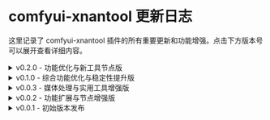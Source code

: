 # comfyui-xnantool 更新日志

这里记录了 comfyui-xnantool 插件的所有重要更新和功能增强。点击下方版本号可以展开查看详细内容。

<details>
<summary>v0.2.0 - 功能优化与新工具节点版</summary>

## 📅 发布日期
2025年10月28日

## 🌟 版本亮点
- 🔧 **模型管理优化**：简化魔搭API模型配置，移除显示名称，直接使用模型ID
- 🆕 **新增实用工具**：图片编码生成节点，支持UUID和多种哈希算法
- ⚡ **性能改进**：优化节点内部实现，提高运行效率

## 📋 详细更新内容

### 🚀 功能增强
- **魔搭API模型管理优化**
  - 移除了模型显示名称功能，配置文件中直接使用模型ID
  - 简化了模型选择器和管理节点的实现
  - 更新了相关文档说明

- **新增图片编码生成节点**
  - 支持生成UUID唯一标识符
  - 支持多种哈希算法（MD5、SHA1、SHA256、SHA512）
  - 可用于图片去重、验证等场景

### 🛠 优化改进
- 优化了魔搭API模型管理节点的内部实现
- 改进了LoRA模型管理节点的代码结构
- 提高了节点运行效率和稳定性

### 📖 文档更新
- 更新了README.md文档，添加了模型显示名称功能移除的说明
- 更新了update.md文档，完善各版本更新记录

## ⚠️ 重要变更
1. **模型显示名称功能移除**
   - 配置文件中不再支持模型显示名称，仅保留模型ID
   - 魔搭API模型管理节点不再需要显示名称参数
   - 请参考README.md中的说明更新您的配置文件

2. **兼容性说明**
   - 此版本与之前版本的配置文件不完全兼容
   - 建议备份现有配置后再升级

## 📝 注意事项
1. 升级后请检查您的模型配置文件是否需要更新
2. 如遇到问题，请查看日志文件获取详细信息
3. 建议重启ComfyUI以确保所有更改生效

### 标签
#ComfyUI #AI绘画 #图像生成 #SDXL #Qwen #LoRA #工具插件 #AI创作 #版本更新

</details>

<details>
<summary>v0.1.0 - 综合功能优化与稳定性提升版</summary>

## 📅 发布日期
2025年10月27日

## 🎯 版本亮点

### 🚀 性能优化与稳定性提升
- **全面优化插件性能**: 显著提升运行效率，减少资源占用
- **重构节点内部逻辑**: 增强稳定性，降低异常发生概率
- **改进错误处理机制**: 提供更清晰的错误提示，便于问题排查
- **优化内存管理**: 减少内存占用，提升整体性能表现

### 🛠️ 功能增强与完善
- **api文生图新增生图批次**: 支持批量生成图像，提高工作效率
- **编辑模型支持自动尺寸获取**: 简化操作流程，提升用户体验
- **增强YOLO目标检测节点功能**: 支持更多自定义参数，满足多样化需求
- **优化SAM分割节点性能**: 提高处理速度，改善分割效果
- **改进魔搭API节点的错误处理机制**: 提供更详细的错误信息和处理建议

### 🎨 实用工具扩展
- **新增图像处理实用工具节点**: 包括长方形转换器、切换值节点、创建图像节点等
- **完善各节点的参数说明和使用文档**: 补充使用示例和最佳实践
- **优化节点间数据传递效率**: 提升工作流整体运行速度

## 📝 详细更新内容

### 优化与改进

- ✅ 全面优化插件性能，提升运行效率
- ✅ 重构节点内部逻辑，增强稳定性
- ✅ 改进错误处理机制，提供更清晰的错误提示
- ✅ 优化内存管理，减少资源占用
- ✅ 完善文档说明，补充使用示例和最佳实践
- ✅ 修复多个已知问题，提升用户体验
- ✅ api文生图新增生图批次，编辑模型支持自动尺寸获取和自定义尺寸。
- ✅ 增强YOLO目标检测节点功能，支持更多自定义参数
- ✅ 优化SAM分割节点性能，提高处理速度
- ✅ 改进魔搭API节点的错误处理机制
- ✅ 新增图像处理实用工具节点
- ✅ 优化节点间数据传递效率
- ✅ 完善各节点的参数说明和使用文档
- ✅ 修复部分节点在特定条件下的异常问题


## ⚠️ 注意事项

1. 使用视频处理节点前请确保已安装ffmpeg
2. 部分节点可能需要较大的内存资源，请根据硬件配置合理使用
3. 如遇到问题，请查看ComfyUI日志获取详细错误信息
4. 模型显示名称功能已移除，直接使用模型ID进行操作

</details>

<details>
<summary>v0.0.3 - 媒体处理与实用工具增强版</summary>

## 📅 发布日期
2025年10月23日

## 🎯 版本亮点

### 🎬 媒体处理功能增强
- **视频转GIF节点**: 新增视频转GIF功能，支持自定义持续时间、帧率、缩放因子等参数
- **视频转音频节点**: 支持从视频中提取音频，支持MP3、WAV、AAC、FLAC等多种音频格式

### 🛠️ 实用工具扩展
- **长方形转换器节点**: 可将正方形图像转换为长方形图像，支持左右和上下方向扩展
- **切换值节点**: 支持在两个值之间动态切换，适用于多种数据类型
- **创建图像节点**: 可创建指定尺寸和颜色的图像，便于测试和占位

## 📝 详细更新内容

### 新增节点

#### 🎬 视频转GIF节点 (VideoToGifNode)
- **位置**: `XnanTool/媒体处理`
- **功能**: 将视频文件转换为GIF动画
- **输入参数**:
  - 视频文件: 选择要转换的视频文件
  - 持续时间: GIF的持续时间（0.1-60.0秒）
  - 帧率: GIF的帧率（1-30 FPS）
  - 缩放因子: 图像缩放比例（0.1-1.0）
  - 优化GIF: 是否优化GIF文件大小
  - 调色板大小: GIF的颜色数量（2-256）
  - 质量等级: GIF质量等级（1=低，2=中，3=高）
  - 输出文件名（可选）: 自定义GIF文件名
- **输出**: GIF文件路径

#### 🎵 视频转音频节点 (VideoToAudioNode)
- **位置**: `XnanTool/媒体处理`
- **功能**: 从视频文件中提取音频轨道并保存为音频文件
- **输入参数**:
  - 视频文件: 选择要提取音频的视频文件
  - 输出格式: 选择输出音频文件的格式（mp3, wav, aac, flac）
  - 音频质量: 选择输出音频的质量（high, medium, low）
  - 输出文件名（可选）: 自定义输出文件名
- **输出**: 音频文件路径和状态信息

#### 🟦 长方形转换器节点 (RectangleConverter)
- **位置**: `XnanTool/实用工具/小工具`
- **功能**: 将正方形图像转换为长方形图像，支持左右和上下的扩展
- **输入参数**:
  - 图像: 输入图像
  - 扩展方向: 选择扩展方向（左右扩展或上下扩展）
  - 目标长度: 指定长边的目标长度
  - 边距: 在图像周围添加的额外边距
  - 填充颜色（可选）: 填充区域的颜色，支持十六进制颜色代码或'transparent'
- **输出**: 转换后的图像、宽度、高度

#### 🔀 切换值节点 (ToggleValueNode)
- **位置**: `XnanTool/实用工具/小工具`
- **功能**: 可以在两个值之间切换的节点，支持多种数据类型输入
- **输入参数**:
  - 输入值: 布尔值，决定选择哪个输入值
  - 值A: 第一个可选值
  - 值B: 第二个可选值
- **输出**: 原始类型输出、字符串输出、整数输出、浮点输出

#### 🖼️ 创建图像节点 (CreateImageNode)
- **位置**: `XnanTool/实用工具/小工具`
- **功能**: 创建指定尺寸和颜色的图片
- **输入参数**:
  - 宽度: 图像宽度（1-8192像素）
  - 高度: 图像高度（1-8192像素）
  - 颜色: 图像颜色（十六进制颜色代码）
- **输出**: 创建的图像

### 优化与改进

- ✅ 优化部分节点的用户界面和参数描述，提升用户体验
- ✅ 修复已知问题，提升插件稳定性
- ✅ 完善节点文档说明，提供更多使用示例

## ⚠️ 注意事项

1. 使用视频处理节点前请确保已安装ffmpeg
2. 部分节点可能需要较大的内存资源，请根据硬件配置合理使用
3. 如遇到问题，请查看ComfyUI日志获取详细错误信息



</details>

<details>
<summary>v0.0.2 - 功能扩展与节点增强版</summary>

## 📅 发布日期
2025年10月13日

## ✨ 功能特性

### 🤖 modelscope-魔搭社区api在comfyui调用
- 📚 内置多种常用大模型支持
- 🔍 可视化查看和管理可用模型
- ➕ 支持添加自定义模型到预设列表
- 💾 配置自动保存，方便下次使用

### 🎨 支持LoRA 模型调用
- 🚀 支持多种基础模型的文生图功能
- 🎭 集成 LoRA 模型加载和权重调整，无需下载
- 🌐 通过魔搭 API 调用模型，参数灵活自定义
- 🎯 精准控制生成效果，满足个性化需求

### 📏 尺寸预设功能
- 🖼️ 提供 AI 生图常用尺寸的快速选择
- 📐 支持多种模型的推荐尺寸（SD 1.5、SDXL、Qwen-Image、Flux等）
- 📊 每个尺寸都标注了精确的比例信息
- ⚡ 一键应用，省去手动计算烦恼

### 🎯 YOLO目标检测与分割
- 🚀 完整集成YOLOv8系列模型支持
- 🔍 精确的目标检测与分类功能
- ✂️ 强大的图像分割能力
- 🤖 YOLO与SAM模型结合，实现更精确的分割效果

### 🧠 SAM智能分割功能
- 🎯 精确的图像分割能力
- 🔄 支持多种SAM模型变体（vit_h/l/b）
- 🧩 与YOLO检测结合实现智能背景去除

## 📋 节点列表

### 📏 尺寸预设-【新】 (SizeSelector)
- **位置**: `XnanTool/预设`
- **功能**: 从预设列表中选择图像尺寸
- **输入**: 预设名称
- **输出**: 宽度(width)、高度(height)
- **适用场景**: 快速选择常用的图像尺寸预设

### 🎨 魔搭API文生图节点 (modelscopeLoraTextToImageNode)
- **位置**: `XnanTool/modelscope-api`
- **功能**: 使用魔搭API的LoRA模型生成图像
- **输入**: 提示词、API Token、基础模型、LoRA模型等
- **输出**: 生成的图像(image)
- **适用场景**: 快速生成高质量的LoRA风格图像

### 🖌️ 魔搭API图像编辑节点 (modelscopeLoraImageEditNode)
- **位置**: `XnanTool/modelscope-api`
- **功能**: 使用魔搭API的LoRA模型编辑图像
- **输入**: 图像、提示词、API Token、基础模型、LoRA模型等
- **输出**: 编辑后的图像(image)
- **适用场景**: 对现有图像进行LoRA风格编辑

### 🚀 YOLO模型加载器 (v8预设)-【新】 (YoloModelLoader)
- **位置**: `XnanTool/YOLO`
- **功能**: 加载和配置YOLO目标检测模型
- **输入**: 模型名称、置信度阈值、IOU阈值、使用缓存选项等
- **输出**: YOLO模型(YOLO_MODEL)、模型信息(model_info)
- **适用场景**: 为检测任务准备YOLO模型

### 🚀 YOLO模型加载器V2(本地模型)-【新】 (YoloModelLoaderV2)
- **位置**: `XnanTool/YOLO`
- **功能**: 加载本地YOLO模型文件
- **输入**: 本地模型、置信度阈值、IOU阈值、使用缓存选项等
- **输出**: YOLO模型(YOLO_MODEL)、模型信息(model_info)
- **适用场景**: 使用本地存储的YOLO模型文件

### 🚀 YOLO模型加载器(自定义路径)-【新】 (YoloModelLoaderCustomPath)
- **位置**: `XnanTool/YOLO`
- **功能**: 从自定义路径加载YOLO模型
- **输入**: 模型完整路径、置信度阈值、IOU阈值、使用缓存选项等
- **输出**: YOLO模型(YOLO_MODEL)、模型信息(model_info)
- **适用场景**: 使用指定路径的YOLO模型文件

### 🎯 YOLO检测与裁剪一体化-【新】 (YoloDetectAndCropNode)
- **位置**: `XnanTool/YOLO`
- **功能**: 执行YOLO检测并裁剪图像
- **输入**: YOLO模型、图像、类别、置信度阈值、边界填充
- **输出**: 裁剪后的图像、检测结果、检测对象数量、裁剪信息、裁剪区域数量
- **适用场景**: 目标检测后自动裁剪感兴趣区域

### 🟦 正方形转换器-【新】 (SquareConverter)
- **位置**: `XnanTool/Image`
- **功能**: 将图像转换为正方形，保持图像比例不变
- **输入**: 图像(image)、边距(margin)、填充颜色(pad_color)
- **输出**: 正方形图像(image)、宽度(width)、高度(height)
- **适用场景**: 需要将非正方形图像转换为正方形，同时保持图像内容完整

### 🧠 SAM模型加载器（预设）-【新】 (SamModelLoader)
- **位置**: `XnanTool/SAM`
- **功能**: 加载预设的SAM模型
- **输入**: 模型类型、自动下载、使用缓存选项等
- **输出**: SAM模型(SAM_MODEL)、模型信息(model_info)
- **适用场景**: 使用预设的SAM模型进行图像分割

### 🧠 SAM模型加载器V2 (本地模型) -【新】(SamModelLoaderV2)
- **位置**: `XnanTool/SAM`
- **功能**: 加载本地SAM模型文件
- **输入**: 模型文件、使用缓存选项等
- **输出**: SAM模型(SAM_MODEL)、模型信息(model_info)
- **适用场景**: 使用本地存储的SAM模型文件

### 🧠 SAM模型加载器(自定义路径)-【新】 (SamModelLoaderCustomPath)
- **位置**: `XnanTool/SAM`
- **功能**: 从自定义路径加载SAM模型
- **输入**: 模型完整路径、使用缓存选项等
- **输出**: SAM模型(SAM_MODEL)、模型信息(model_info)
- **适用场景**: 使用指定路径的SAM模型文件

### 🤖 魔搭API模型选择器-【新】  (ModelscopeApiSelector)
- **位置**: `XnanTool/预设`
- **功能**: 选择魔搭API模型
- **输入**: 模型名称
- **输出**: 模型名称(model_name)
- **适用场景**: 从预设列表中选择魔搭API模型

### 🤖 魔搭API列表管理-【新】  (ModelscopeApiManager)
- **位置**: `XnanTool/预设`
- **功能**: 管理魔搭API模型列表
- **输入**: 操作类型、模型ID、显示名称、要删除的模型等
- **输出**: 状态信息(status_message)
- **适用场景**: 添加、删除或查看魔搭API模型列表

### 🧠 YOLO+SAM背景去除-【新】 (YoloSamBackgroundRemovalNode)
- **位置**: `XnanTool/SAM`
- **功能**: 使用YOLO目标检测和SAM分割技术进行精确的背景去除和裁剪
- **输入**: YOLO模型、SAM模型、图像、检测类别、选择模式等
- **输出**: 裁剪图像、前景遮罩、处理信息
- **适用场景**: 需要精确背景去除和智能裁剪的图像处理任务

## 📖 使用指南

### 📏 尺寸选择器使用
1. 在节点菜单中找到 `XnanTool/预设` -> `尺寸预设-【新】`
2. 选择需要的尺寸预设（如 SDXL 正方形、横屏等）
3. 将输出的宽度和高度连接到其他需要尺寸参数的节点
4. 完成！🎉

### 🎨 魔搭API文生图使用
1. 🔑 获取魔搭 API Token
2. 📝 在节点中输入提示词、API Token、选择基础模型和 LoRA 模型
3. ⚙️ 调整其他可选参数（负面提示词、尺寸、种子、步数、引导系数、LoRA 权重等）
4. ▶️ 执行节点生成图像
5. 🎉 欣赏你的创作！

### 🚀 YOLO目标检测使用
1. 在节点菜单中找到 `XnanTool/YOLO` 目录
2. 根据需要选择合适的模型加载器：
   - `YOLO模型加载器 (v8预设)-【新】`：使用预设的YOLOv8模型
   - `YOLO模型加载器V2(本地模型)-【新】`：使用本地存储的YOLO模型文件
   - `YOLO模型加载器(自定义路径)-【新】`：使用指定路径的YOLO模型文件
3. 配置模型参数（置信度阈值、IOU阈值等）
4. 将加载的模型连接到 `YOLO检测与裁剪一体化-【新】` 节点
5. 连接输入图像并配置检测参数
6. 执行节点进行目标检测和图像裁剪

### 🧠 SAM模型使用
1. 在节点菜单中找到 `XnanTool/SAM` 目录
2. 根据需要选择合适的模型加载器：
   - `SAM模型加载器（预设）`：使用预设的SAM模型
   - `SAM模型加载器V2 (本地模型)`：使用本地存储的SAM模型文件
   - `SAM模型加载器(自定义路径)`：使用指定路径的SAM模型文件
3. 配置模型参数（自动下载、使用缓存等）
4. 加载模型后可用于图像分割任务

### 🤖 魔搭API模型管理使用
1. 在节点菜单中找到 `XnanTool/预设` -> `魔搭API列表管理`
2. 选择操作类型：
   - `list`：查看当前所有可用模型
   - `add`：添加新的魔搭API模型到预设列表中
   - `delete`：删除已有的魔搭API模型
3. 根据操作类型填写相应的参数
4. 执行节点查看操作结果
5. 注意：添加或删除模型后需重启ComfyUI才能在选择器中看到变化

## 🧰 支持的模型

### 内置支持的基础模型
- 🔮 **Qwen-Image**
- ⚡ **FLUX.1-schnell**
- 🚀 **FLUX.1-Krea-dev**
- 🎨 **SDXL 1.0**
- 🌟 **Segmind-Vega**
- 🖌️ **Qwen-Image-Edit**
- ✨ **SDXL Refiner**
- 🔧 **SD Inpainting**

### 支持的YOLO模型
- **YOLOv8n** (轻量型)
- **YOLOv8s** (小型)
- **YOLOv8m** (中型)
- **YOLOv8l** (大型)
- **YOLOv8x** (超大型)
- 支持自定义YOLO模型添加

### 尺寸预设列表
#### 🎯 SD 1.5 推荐尺寸
- `512x512` (1:1) - 基础正方形
- `512x768` (2:3) - 竖屏比例
- `768x512` (3:2) - 横屏比例
- `768x768` (1:1) - 大正方形

#### 🚀 SDXL 推荐尺寸
- `1024x1024` (1:1) - 标准正方形
- `1152x896` (4:3) - 经典竖屏
- `896x1152` (3:4) - 经典横屏

#### 🎨 Qwen-Image 推荐尺寸
- `1328x1328` (1:1) - 优化正方形
- `1664x928` (16:9) - 宽屏横屏
- `928x1664` (9:16) - 宽屏竖屏
- `1472x1140` (4:3) - 经典横屏
- `1140x1472` (3:4) - 经典竖屏
- `1584x1056` (3:2) - 电影横屏
- `1056x1584` (2:3) - 电影竖屏

#### ⚡ Flux 推荐尺寸
- `2048x2048` (1:1) - 超高清正方形

## ⚙️ 配置文件
- `config.json` - 存储默认参数配置
- `model_presets.json` - 存储模型预设列表
- `.modelscope_api_token` - 存储 API 令牌（可选）
- `image_video_prompt_presets.json` - 存储图片视频提示词预设

## ⚠️ 注意事项
1. ⚠️ 添加新模型后需要重启 ComfyUI 才能在选择器中看到
2. 🔑 使用 LoRA 功能需要有效的魔搭 API Token
3. 📋 模型 ID 格式为：`用户名/模型名`（如：`Qwen/Qwen-Image`）
4. 🌐 生成图像时可能受网络状况影响，请确保网络连接稳定
5. 💡 如有问题，请检查日志文件获取详细信息
6. 🔄 添加或删除预设后需要重启ComfyUI才能在选择器中看到变化
7. 📁 图像预览文件保存在插件目录的 `nodes/image_video_prompt_presets_node` 文件夹中

---



</details>

<details>
<summary>v0.0.1 - 初始版本发布</summary>

## 🎉 初始版本发布

这是 comfyui-xnantool 的第一个正式版本，为 ComfyUI 用户提供了强大的 AI 图像生成和编辑功能。

## 📅 发布日期
2025年10月4日

## ✨ 主要功能特性

### 🤖 modelscope-魔搭社区API集成
- 📚 支持多种常用大模型
- 🔧 配置自动保存，方便下次使用

### 🎨 LoRA 模型调用
- 🚀 支持多种基础模型的文生图功能
- 🎭 集成 LoRA 模型加载和权重调整，无需下载
- 🌐 通过魔搭 API 调用模型，参数灵活自定义
- 🎯 精准控制生成效果，满足个性化需求

## 📋 新增节点

### 🎨 文生图节点 (modelscopeLoraTextToImageNode)
- **位置**: `modelscope_api`
- **功能**: 通过魔搭 API 调用支持 LoRA 的文生图模型
- **输入**: 提示词、API 令牌、基础模型、LoRA 模型等
- **输出**: 生成的图像(image)
- **适用场景**: 快速生成带有 LoRA 风格的图像

### 🎨 图像编辑节点 (modelscopeLoraImageEditNode)
- **位置**: `modelscope_api`
- **功能**: 通过魔搭 API 调用支持 LoRA 的图像编辑模型
- **输入**: 图像、编辑提示词、API 令牌、基础模型、LoRA 模型等
- **输出**: 编辑后的图像(edited_image)
- **适用场景**: 编辑现有图像并应用LoRA风格，实现图像内容修改和风格转换

## 🧰 支持的模型

### 内置支持的基础模型

#### 文生图模型
- 🔮 **Qwen-Image**
- ⚡ **FLUX.1-schnell**
- 🚀 **SD3 Medium**
- 🌟 **Segmind-Vega**
- 🎨 **SDXL 1.0**

#### 图像编辑模型
- 🖌️ **Qwen-Image-Edit**
- ✨ **SDXL Refiner**
- 🔧 **SD Inpainting**

## ⚙️ 配置文件
- `config.json` - 存储默认参数配置
- `.modelscope_api_token` - 存储 API 令牌（可选）

## ⚠️ 注意事项
1. 🔑 使用功能需要有效的魔搭 API Token
2. 📋 模型 ID 格式为：`用户名/模型名`（如：`Qwen/Qwen-Image`）
3. 🌐 生成图像时可能受网络状况影响，请确保网络连接稳定
4. 💡 如有问题，请检查日志文件获取详细信息

### 标签
#ComfyUI #AI绘画 #图像生成 #SDXL #Qwen #LoRA #工具插件 #AI创作

</details>
